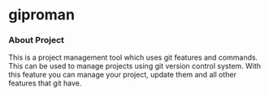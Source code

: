 # giproman

### About Project
This is a project management tool which uses git features and commands. This can be used to manage projects using git version control system. With this feature you can manage your project, update them and all other features that git have.
